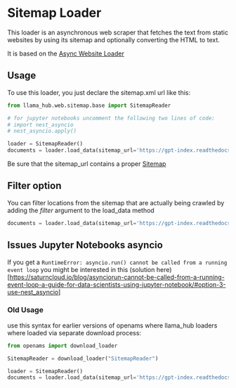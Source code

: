 # Sitemap Loader

This loader is an asynchronous web scraper that fetches the text from static websites by using its sitemap and optionally converting the HTML to text.

It is based on the [Async Website Loader](https://llama-hub-ui.vercel.app/l/web-async_web)

## Usage

To use this loader, you just declare the sitemap.xml url like this:

```python
from llama_hub.web.sitemap.base import SitemapReader

# for jupyter notebooks uncomment the following two lines of code:
# import nest_asyncio
# nest_asyncio.apply()

loader = SitemapReader()
documents = loader.load_data(sitemap_url='https://gpt-index.readthedocs.io/sitemap.xml')
```

Be sure that the sitemap_url contains a proper [Sitemap](https://www.sitemaps.org/protocol.html)

## Filter option

You can filter locations from the sitemap that are actually being crawled by adding the *filter* argument to the load_data method

```python
documents = loader.load_data(sitemap_url='https://gpt-index.readthedocs.io/sitemap.xml', filter="https://gpt-index.readthedocs.io/en/latest/")
```

## Issues Jupyter Notebooks asyncio

If you get a `RuntimeError: asyncio.run() cannot be called from a running event loop` you might be interested in this (solution here)[https://saturncloud.io/blog/asynciorun-cannot-be-called-from-a-running-event-loop-a-guide-for-data-scientists-using-jupyter-notebook/#option-3-use-nest_asyncio]


### Old Usage 

use this syntax for earlier versions of openams where llama_hub loaders where loaded via separate download process:

```python
from openams import download_loader

SitemapReader = download_loader("SitemapReader")

loader = SitemapReader()
documents = loader.load_data(sitemap_url='https://gpt-index.readthedocs.io/sitemap.xml')
```